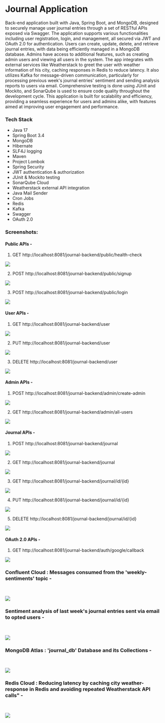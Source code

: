 # Journal Application
Back-end application built with Java, Spring Boot, and MongoDB, designed to securely manage user journal entries through a set of RESTful APIs exposed via Swagger. The application supports various functionalities including user registration, login, and management, all secured via JWT and OAuth 2.0 for authentication. Users can create, update, delete, and retrieve journal entries, with data being efficiently managed in a MongoDB database. Admins have access to additional features, such as creating admin users and viewing all users in the system. The app integrates with external services like Weatherstack to greet the user with weather information of his city, caching responses in Redis to reduce latency. It also utilizes Kafka for message-driven communication, particularly for processing previous week's journal entries' sentiment and sending analysis reports to users via email. Comprehensive testing is done using JUnit and Mockito, and SonarQube is used to ensure code quality throughout the development cycle. This application is built for scalability and efficiency, providing a seamless experience for users and admins alike, with features aimed at improving user engagement and performance.

### Tech Stack

- Java 17
- Spring Boot 3.4
- MongoDB
- Hibernate
- SLF4J logging
- Maven
- Project Lombok
- Spring Security
- JWT authentication & authorization
- JUnit & Mockito testing
- SonarQube Cloud
- Weatherstack external API integration
- Java Mail Sender
- Cron Jobs
- Redis
- Kafka
- Swagger
- OAuth 2.0

### Screenshots:
#### Public APIs -
1. GET http://localhost:8081/journal-backend/public/health-check

![](src/main/resources/static/images/healthcheck.png)

2. POST http://localhost:8081/journal-backend/public/signup

![](src/main/resources/static/images/createuser.png)

3. POST http://localhost:8081/journal-backend/public/login

![](src/main/resources/static/images/login.png)

#### User APIs -
1. GET http://localhost:8081/journal-backend/user

![](src/main/resources/static/images/greetuser.png)

2. PUT http://localhost:8081/journal-backend/user

![](src/main/resources/static/images/updateuser.png)

3. DELETE http://localhost:8081/journal-backend/user

![](src/main/resources/static/images/deleteuser.png)

#### Admin APIs -
1. POST http://localhost:8081/journal-backend/admin/create-admin

![](src/main/resources/static/images/createadmin.png)

2. GET http://localhost:8081/journal-backend/admin/all-users

![](src/main/resources/static/images/allusers.png)

#### Journal APIs -
1. POST http://localhost:8081/journal-backend/journal

![](src/main/resources/static/images/createentry.png)

2. GET http://localhost:8081/journal-backend/journal

![](src/main/resources/static/images/getallentries.png)

3. GET http://localhost:8081/journal-backend/journal/id/{id}

![](src/main/resources/static/images/journalentrybyid.png)

4. PUT http://localhost:8081/journal-backend/journal/id/{id}

![](src/main/resources/static/images/updatejournal.png)

5. DELETE http://localhost:8081/journal-backend/journal/id/{id}

![](src/main/resources/static/images/deletejournal.png)

#### OAuth 2.0 APIs -
1. GET http://localhost:8081/journal-backend/auth/google/callback

![](src/main/resources/static/images/oauth2.png)

### Confluent Cloud : Messages consumed from the 'weekly-sentiments' topic -
<br>

![](src/main/resources/static/images/kafka.png)
<br>

### Sentiment analysis of last week's journal entries sent via email to opted users -
<br>

![](src/main/resources/static/images/sentimentmail.png)

### MongoDB Atlas : 'journal_db' Database and its Collections -
<br>

![](src/main/resources/static/images/mongoatlas.png)
<br>

### Redis Cloud : Reducing latency by caching city weather-response in Redis and avoiding repeated Weatherstack API calls" -
<br>

![](src/main/resources/static/images/redis.png)

